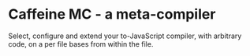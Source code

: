 # Caffeine MC - a meta-compiler

Select, configure and extend your to-JavaScript compiler, with arbitrary code, on a per file bases from within the file.
